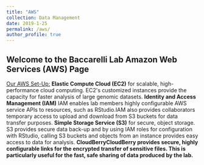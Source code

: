 ```yaml
---
title: "AWS"
collection: Data Management
date: 2019-1-25
permalink: /aws/
author_profile: true
---
```


## Welcome to the Baccarelli Lab Amazon Web Services (AWS) Page

<u>Our AWS Set-Up:</u>
<b>Elastic Compute Cloud (EC2)</b> for scalable, high-performance cloud computing. EC2's customized instances provide the capacity for faster analysis of large genomic datasets.
<b>Identity and Access Management (IAM)</b> IAM enables lab members highly configurable AWS service APIs to resources, such as RStudio.IAM also provides collaborators temporary access to upload and download from S3 buckets for data transfer purposes.
<b>Simple Storage Service (S3)</b> for secure, object storage. S3 provides secure data back-up and by using IAM roles for configuration with RStudio, calling S3 buckets and objects from an instance provides easy access to data for analysis.
<b>CloudBerry<b/>CloudBerry provides secure, highly configurable links for the encrypted transfer of sensitive files. This is particularly useful for the fast, safe sharing of data produced by the lab. 
